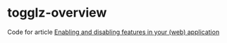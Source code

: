 togglz-overview
===============

Code for article [Enabling and disabling features in your (web) application
](http://senior-java-developer.com/web/feature-switching)
